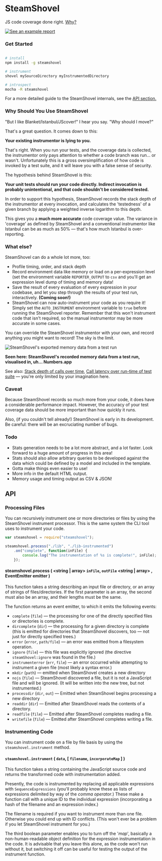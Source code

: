 SteamShovel
===========

JS code coverage done right. [Why?](#why-should-you-use-steamshovel)

[![See an example report](https://files.app.net/2h8pnciKv.png)](http://rawgithub.com/cgiffard/SteamShovel/master/report.html)

### Get Started

```sh

# install
npm install -g steamshovel

# instrument
shovel mySourceDirectory myInstrumentedDirectory

# introspect
mocha -R steamshovel

```

For a more detailed guide to the SteamShovel internals, see
the [API section.](#api)

### Why Should You Use SteamShovel

"But I like Blanket/Istanbul/JScover!" I hear you say. "Why should I move?"

That's a great question. It comes down to this:

**Your existing instrumentor is lying to you.**

That's right. When you run your tests, and the coverage data is collected, the
instrumentor only pays attention to whether a code branch was run... or wasn't.
Unfortunately this is a gross oversimplification of how code is invoked by a
test suite, and it will leave you with a false sense of security.

The hypothesis behind SteamShovel is this:

**Your unit tests should run your code directly. Indirect invocation is probably
unintentional, and that code shouldn't be considered tested.**

In order to support this hypothesis, SteamShovel records the stack depth of the
instrumentor at every invocation, and calculates the 'testedness' of a given
branch by applying a weighted inverse logarithm to this depth.

This gives you a **much more accurate** code coverage value. The variance in
'coverage' as defined by SteamShovel and a conventional instrumentor like
Istanbul can be as much as 50% — that's how much Istanbul is over-reporting.

### What else?

SteamShovel can do a whole lot more, too:

* Profile timing, order, and stack depth
* Record environment data like memory or load on a per-expression level (set the
  environment variable `REPORTER_OUTPUT` to `csv` and you'll get an expression
  level dump of timing and memory data!
* Save the result of every evaluation of every expression in your codebase, and
  let you step through the results of your test run, interactively. **(Coming
  soon!)**
* SteamShovel can now auto-instrument your code as you require it! Simply set
  the `AUTO_INSTRUMENT` environment variable to `true` before running the
  SteamShovel reporter. Remember that this won't instrument code that isn't
  required, so the manual instrumentor may be more accurate in some cases.

You can override the SteamShovel instrumentor with your own, and record anything
you might want to record! The sky is the limit.

![SteamShovel's exported memory data from a test run](https://files.app.net/2p54lXIXq.png)

**Seen here: SteamShovel's recorded memory data from a test run, visualised in,
uh... Numbers.app**

See also: [Stack depth of calls over time](https://files.app.net/2p5qdpjOu.png),
[Call latency over run-time of test suite](https://files.app.net/2p5qbErUo.png)
— you're only limited by your imagination here.

### Caveat

Because SteamShovel records so much more from your code, it does have a
considerable performance impact. However, the accuracy of your test coverage
data should be more important than how quickly it runs.

Also, (if you couldn't tell already!) SteamShovel is early in its development.
Be careful: there will be an excruciating number of bugs.

### Todo

* Stats generation needs to be a lot more abstract, and a lot faster. Look
  forward to a huge amount of progress in this area!
* Stats should also allow arbitrary queries to be developed against the data
  which could be defined by a model and included in the template.
* Gotta make things even easier to use!
* More info in the default HTML output.
* Memory usage and timing output as CSV & JSON!

## API

### Processing Files

You can recursively instrument one or more directories or files by using the
SteamShovel instrument processor. This is the same system the CLI tool uses to
instrument your code.

```js
var steamshovel = require("steamshovel");

steamshovel.process("./lib", "./lib-instrumented")
	.on("complete", function(inFile) {
		console.log("The instrumentation of %s is complete!", inFile);
	});
```

#### steamshovel.process ( <string | array> `inFile`, `outFile` <string | array> , EventEmitter emitter )

This function takes a string describing an input file or directory, or an array
of strings of files/directories. If the first parameter is an array, the second
must also be an array, and their lengths must be the same.

The function returns an event emitter, to which it emits the following events:

* `complete` (`file`) — the processing for one of the directly specified files
  or directories is complete.
* `dircomplete` (`dir`) — the processing for a given directory is complete (this
  is emitted for directories that SteamShovel discovers, too — not just for
  directly specified trees.)
* `error` (`error`, `path/file`) — an error was emitted from a filesystem
  operation.
* `ignore` (`file`) — this file was explicitly ignored (the directive
  `steamShovel:ignore` was found in the file.)
* `instrumenterror` (`err`, `file`) — an error occurred while attempting to
  instrument a given file (most likely a syntax error.)
* `mkdir` (`path`) — emitted when SteamShovel creates a new directory
* `nojs` (`file`) — SteamShovel discovered a file, but it is not a JavaScript
  file and will be ignored. (It will be written into the new tree, but not
  instrumented.)
* `processdir` (`dir`, `out`) — Emitted when SteamShovel begins processing a new
  directory
* `readdir` (`dir`) — Emitted after SteamShovel reads the contents of a
  directory.
* `readfile` (`file`) — Emitted after SteamShovel completes reading a file.
* `writefile` (`file`) — Emitted after SteamShovel completes writing a file.

### Instrumenting Code

You can instrument code on a file by file basis by using the
`steamshovel.instrument` method.

#### `steamshovel.instrument` ( <string> `data`, [ <string> `filename`, <boolean> `incorporateMap` ] )

This function takes a string containing the JavaScript source code and returns
the transformed code with instrumentation added.

Presently, the code is instrumented by replacing all applicable expressions with
`SequenceExpressions` (you'll probably know these as lists of expressions
delimited by way of the *comma operator*.) These make a function call with a
unique ID to the individual expression (incorporating a hash of the filename and
an expression index.)

The filename is required if you want to instrument more than one file. Otherwise
you could end up with ID conflicts. (This won't ever be a problem if you let
SteamShovel instrument for you.)

The third boolean parameter enables you to turn off the '*map*', basically a
non-human-readable object definition for the expression instrumentation in the
code. It is advisable that you leave this alone, as the code won't run without
it, but switching it off can be useful for testing the output of the instrument
function.